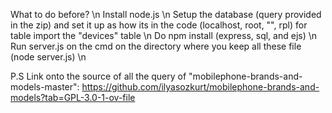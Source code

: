 What to do before? \n
Install node.js \n
Setup the database (query provided in the zip) and set it up as how its in the code (localhost, root, "", rpl) for table import the "devices" table \n
Do npm install (express, sql, and ejs) \n
Run server.js on the cmd on the directory where you keep all these file (node server.js) \n

P.S
Link onto the source of all the query of "mobilephone-brands-and-models-master":
https://github.com/ilyasozkurt/mobilephone-brands-and-models?tab=GPL-3.0-1-ov-file
